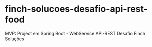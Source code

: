 # finch-solucoes-desafio-api-rest-food
MVP: Project em Spring Boot - WebService API-REST  Desafio Finch Soluções
